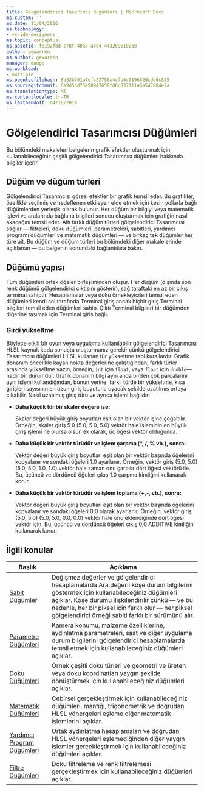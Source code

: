```yaml
---
title: Gölgelendirici Tasarımcı düğümleri | Microsoft Docs
ms.custom: ''
ms.date: 11/04/2016
ms.technology:
- vs-ide-designers
ms.topic: conceptual
ms.assetid: f5192fbd-c78f-40a8-a4d4-443209610268
author: gewarren
ms.author: gewarren
manager: douge
ms.workload:
- multiple
ms.openlocfilehash: 8b02b701a7efc32756a4cfb4c519682dcdd6c835
ms.sourcegitcommit: 6a9d5bd75e50947659fd6c837111a6a547884e2a
ms.translationtype: MT
ms.contentlocale: tr-TR
ms.lasthandoff: 04/16/2018
---
```

# <a name="shader-designer-nodes"></a>Gölgelendirici Tasarımcısı Düğümleri
Bu bölümdeki makaleleri belgelerin grafik efektler oluşturmak için kullanabileceğiniz çeşitli gölgelendirici Tasarımcısı düğümleri hakkında bilgiler içerir.  
  
## <a name="nodes-and-node-types"></a>Düğüm ve düğüm türleri  
 Gölgelendirici Tasarımcısı görsel efektler bir grafik temsil eder. Bu grafikler, özellikle seçilmiş ve hedeflenen etkileyen elde etmek için kesin yollarla bağlı düğümlerden yerleşik olarak bulunur. Her düğüm bir bilgiyi veya matematik işlevi ve aralarında bağlantı bilgileri sonucu oluşturmak için grafiğin nasıl akacağını temsil eder. Altı farklı düğüm türleri gölgelendirici Tasarımcısı sağlar — filtreleri, doku düğümleri, parametreleri, sabitleri, yardımcı programı düğümleri ve matematik düğümleri — ve birkaç tek düğümler her türe ait. Bu düğüm ve düğüm türleri bu bölümdeki diğer makalelerinde açıklanan — bu belgenin sonundaki bağlantılara bakın.  
  
## <a name="node-structure"></a>Düğümü yapısı  
 Tüm düğümleri ortak öğeler birleşiminden oluşur. Her düğüm (dışında son renk düğümü gölgelendirici çıktısını gösterir), sağ taraftaki en az bir çıkış terminal sahiptir. Hesaplamalar veya doku örnekleyicileri temsil eden düğümleri kendi sol tarafında Terminal giriş ancak hiçbir giriş Terminal bilgileri temsil eden düğümleri sahip. Çıktı Terminal bilgileri bir düğümden diğerine taşımak için Terminal giriş bağlı.  
  
### <a name="promotion-of-inputs"></a>Girdi yükseltme  
 Böylece etkili bir oyun veya uygulama kullanılabilir gölgelendirici Tasarımcısı HLSL kaynak kodu sonuçta oluşturmanız gerekir çünkü gölgelendirici Tasarımcısı düğümleri HLSL kullanan tür yükseltme tabi kurallardır. Grafik donanım öncelikle kayan nokta değerlerine çalıştığından, farklı türler arasında yükseltme yazın; örneğin, `int` için `float`, veya `float` için `double`— nadir bir durumdur. Grafik donanım bilgi aynı anda birden çok parçalarını aynı işlemi kullandığından, bunun yerine, farklı türde bir yükseltme, kısa girişleri sayısının en uzun giriş boyutuna uyacak şekilde uzatılmış ortaya çıkabilir. Nasıl uzatılmış giriş türü ve ayrıca işlemi bağlıdır:  
  
-   **Daha küçük tür bir skaler değere ise:**  
  
     Skaler değeri büyük giriş boyutları eşit olan bir vektör içine çoğaltılır. Örneğin, skaler giriş 5.0 (5.0, 5.0, 5.0) vektör hale işleminin en büyük giriş işlemi ne olursa olsun ek olarak, üç öğesi vektör olduğunda.  
  
-   **Daha küçük bir vektör türüdür ve işlem çarpma (\*, /, % vb.), sonra:**  
  
     Vektör değeri büyük giriş boyutları eşit olan bir vektör başında öğelerini kopyalanır ve sondaki öğeleri 1.0 ayarlanır. Örneğin, vektör giriş (5.0, 5.0) (5.0, 5.0, 1.0, 1.0) vektör hale zaman onu çarpılır dört öğesi vektörü ile. Bu, üçüncü ve dördüncü öğeleri çıkış 1.0 çarpma kimliğini kullanarak korur.  
  
-   **Daha küçük bir vektör türüdür ve işlem toplama (+,-, vb.), sonra:**  
  
     Vektör değeri büyük giriş boyutları eşit olan bir vektör başında öğelerini kopyalanır ve sondaki öğeleri 0,0 olarak ayarlanır. Örneğin, vektör giriş (5.0, 5.0) (5.0, 5.0, 0.0, 0.0) vektör hale onu eklendiğinde dört öğesi vektör için. Bu, üçüncü ve dördüncü öğeleri çıkış 0,0 ADDITIVE kimliğini kullanarak korur.  
  
## <a name="related-topics"></a>İlgili konular  
  
|Başlık|Açıklama|  
|-----------|-----------------|  
|[Sabit Düğümler](../designers/constant-nodes.md)|Değişmez değerler ve gölgelendirici hesaplamalarda Ara değerli köşe durum bilgilerini göstermek için kullanabileceğiniz düğümleri açıklar. Köşe durumu ilişkilendirilir çünkü — ve bu nedenle, her bir piksel için farklı olur — her piksel gölgelendirici örneği sabiti farklı bir sürümünü alır.|  
|[Parametre Düğümleri](../designers/parameter-nodes.md)|Kamera konumu, malzeme özelliklerine, aydınlatma parametreleri, saat ve diğer uygulama durum bilgilerini gölgelendirici hesaplamalarda temsil etmek için kullanabileceğiniz düğümleri açıklar.|  
|[Doku Düğümleri](../designers/texture-nodes.md)|Örnek çeşitli doku türleri ve geometri ve üreten veya doku koordinatları yaygın şekilde dönüştürmek için kullanabileceğiniz düğümleri açıklar.|  
|[Matematik Düğümleri](../designers/math-nodes.md)|Cebirsel gerçekleştirmek için kullanabileceğiniz düğümleri, mantığı, trigonometrik ve doğrudan HLSL yönergeleri eşleme diğer matematik işlemlerini açıklar.|  
|[Yardımcı Program Düğümleri](../designers/utility-nodes.md)|Ortak aydınlatma hesaplamaları ve doğrudan HLSL yönergeleri eşlemediğinden diğer yaygın işlemler gerçekleştirmek için kullanabileceğiniz düğümleri açıklar.|  
|[Filtre Düğümleri](../designers/filter-nodes.md)|Doku filtreleme ve renk filtrelemesi gerçekleştirmek için kullanabileceğiniz düğümleri açıklar.|